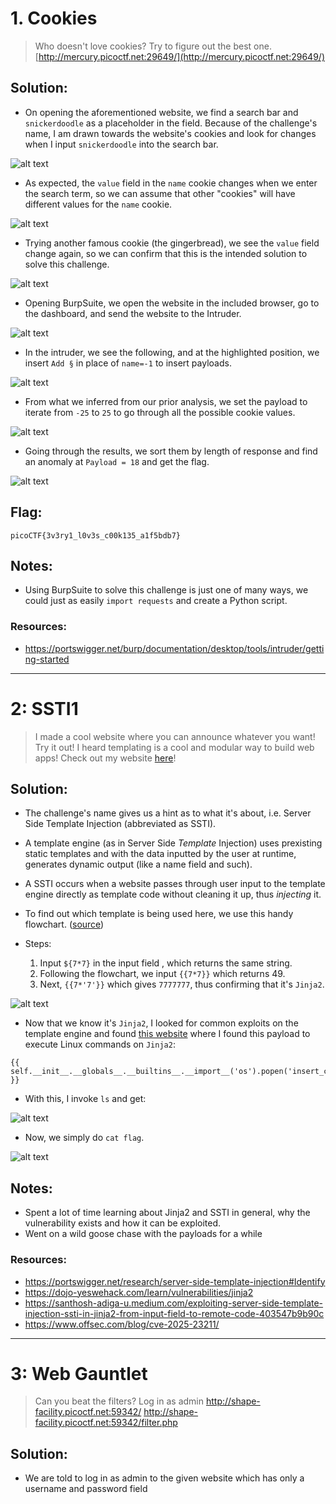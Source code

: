 # 1. Cookies
> Who doesn't love cookies? Try to figure out the best one. [http://mercury.picoctf.net:29649/](http://mercury.picoctf.net:29649/)
## Solution:
- On opening the aforementioned website, we find a search bar and `snickerdoodle` as a placeholder in the field. Because of the challenge's name, I am drawn towards the website's cookies and look for changes when I input `snickerdoodle` into the search bar.

![alt text](assets_webex/main.png)

- As expected, the `value` field in the `name` cookie changes when we enter the search term, so we can assume that other "cookies" will have different values for the `name` cookie.

![alt text](assets_webex/check.png)

- Trying another famous cookie (the gingerbread), we see the `value` field change again, so we can confirm that this is the intended solution to solve this challenge.

![alt text](assets_webex/gingerbread.png)

- Opening BurpSuite, we open the website in the included browser, go to the dashboard, and send the website to the Intruder.

![alt text](assets_webex/dashboard.png)

- In the intruder, we see the following, and at the highlighted position, we insert `Add §` in place of `name=-1` to insert payloads.

![alt text](assets_webex/intruder.png)

- From what we inferred from our prior analysis, we set the payload to iterate from `-25` to `25` to go through all the possible cookie values.

![alt text](assets_webex/payload.png)

- Going through the results, we sort them by length of response and find an anomaly at `Payload = 18` and get the flag.

![alt text](assets_webex/flag.png)

## Flag:
`picoCTF{3v3ry1_l0v3s_c00k135_a1f5bdb7}`

## Notes:
- Using BurpSuite to solve this challenge is just one of many ways, we could just as easily `import requests` and create a Python script.
### Resources:
- https://portswigger.net/burp/documentation/desktop/tools/intruder/getting-started

***

# 2: SSTI1
> I made a cool website where you can announce whatever you want! Try it out! I heard templating is a cool and modular way to build web apps! Check out my website [here](http://rescued-float.picoctf.net:59013/)!
## Solution:
- The challenge's name gives us a hint as to what it's about, i.e. Server Side Template Injection (abbreviated as SSTI).
- A template engine (as in Server Side *Template* Injection) uses prexisting static templates and with the data inputted by the user at runtime, generates dynamic output (like a name field and such).
- A SSTI occurs when a website passes through user input to the template engine directly as template code without cleaning it up, thus *injecting* it.

- To find out which template is being used here, we use this handy flowchart. ([source](https://portswigger.net/research/server-side-template-injection#Identify))
- Steps:
  1) Input `${7*7}` in the input field , which returns the same string.
  2) Following the flowchart, we input `{{7*7}}` which returns 49.
  3) Next, `{{7*'7'}}` which gives `7777777`, thus confirming that it's `Jinja2`.

![alt text](assets_webex/flowchart.jpg)

- Now that we know it's `Jinja2`, I looked for common exploits on the template engine and found [this website](https://dojo-yeswehack.com/learn/vulnerabilities/jinja2) where I found this payload to execute Linux commands on `Jinja2`:
```
{{ self.__init__.__globals__.__builtins__.__import__('os').popen('insert_command').read() }}
```

- With this, I invoke `ls` and get:

![alt text](assets_webex/ls-output.png)

- Now, we simply do `cat flag`.

![alt text](asset_webex/flag-ssti.png)

## Notes:
- Spent a lot of time learning about Jinja2 and SSTI in general, why the vulnerability exists and how it can be exploited.
- Went on a wild goose chase with the payloads for a while
### Resources:
- https://portswigger.net/research/server-side-template-injection#Identify
- https://dojo-yeswehack.com/learn/vulnerabilities/jinja2
- https://santhosh-adiga-u.medium.com/exploiting-server-side-template-injection-ssti-in-jinja2-from-input-field-to-remote-code-403547b9b90c
- https://www.offsec.com/blog/cve-2025-23211/
***
# 3: Web Gauntlet
> Can you beat the filters? Log in as admin http://shape-facility.picoctf.net:59342/ http://shape-facility.picoctf.net:59342/filter.php
## Solution:
- We are told to log in as admin to the given website which has only a username and password field
